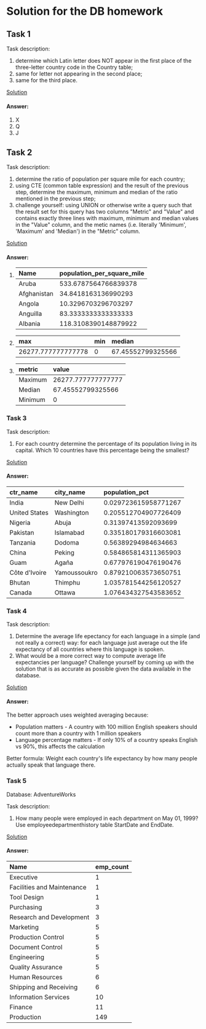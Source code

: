 # Solution for the DB homework 

## Task 1 
Task description:
1) determine which Latin letter does NOT appear in the first place of the three-letter
country code in the Country table; 
2) same for letter not appearing in the second place; 
3) same for the third place.

[Solution](./task-1.sql)

#### Answer:
1) X
2) Q
3) J


## Task 2
Task description:
1) determine the ratio of population per square mile for each country;
2) using CTE (common table expression) and the result of the previous step, determine
the maximum, minimum and median of the ratio mentioned in the previous step;
3) challenge yourself: using UNION or otherwise write a query such that the result set
for this query has two columns "Metric" and "Value" and contains exactly three lines
with maximum, minimum and median values in the "Value" column, and the metic
names (i.e. literally 'Minimum', 'Maximum' and 'Median') in the "Metric" column.

[Solution](./task-2.sql)

#### Answer:
1) | Name | population\_per\_square\_mile |
   | :--- | :--- |
   | Aruba                                                | 533.6787564766839378 |
   | Afghanistan                                          | 34.8418163136990293 |
   | Angola                                               | 10.3296703296703297 |
   | Anguilla                                             | 83.3333333333333333 |
   | Albania                                              | 118.3108390148879922 |

2) | max | min | median |
   | :--- | :--- | :--- |
   | 26277.777777777778 | 0 | 67.45552799325566 |

3) | metric | value |
   | :--- | :--- |
   | Maximum | 26277.777777777777 |
   | Median | 67.45552799325566 |
   | Minimum | 0 |

### Task 3

Task description:

1) For each country determine the percentage of its population living in its capital.
Which 10 countries have this percentage being the smallest?

[Solution](./task-3.sql)

#### Answer:
| ctr\_name | city\_name | population\_pct |
| :--- | :--- | :--- |
| India                                                | New Delhi                           | 0.029723615958771267 |
| United States                                        | Washington                          | 0.205512704907726409 |
| Nigeria                                              | Abuja                               | 0.31397413592093699 |
| Pakistan                                             | Islamabad                           | 0.335180179316603081 |
| Tanzania                                             | Dodoma                              | 0.56389294984634663 |
| China                                                | Peking                              | 0.584865814311365903 |
| Guam                                                 | Agaña                               | 0.677976190476190476 |
| Côte d'Ivoire                                        | Yamoussoukro                        | 0.879210063573650751 |
| Bhutan                                               | Thimphu                             | 1.035781544256120527 |
| Canada                                               | Ottawa                              | 1.076434327543583652 |

### Task 4 

Task description: 

1) Determine the average life epectancy for each language in a simple (and not really a 
correct) way: for each language just average out the life expectancy of all countries 
where this language is spoken. 
2) What would be a more correct way to compute average life expectancies per 
language? Challenge yourself by coming up with the solution that is as accurate as 
possible given the data available in the database. 

[Solution](./task-4.sql)

#### Answer:

The better approach uses weighted averaging because:
- Population matters - A country with 100 million English speakers should count more than a country with 1 million speakers
- Language percentage matters - If only 10% of a country speaks English vs 90%, this affects the calculation

Better formula: Weight each country's life expectancy by how many people actually speak that language there.

### Task 5

Database: AdventureWorks

Task description:

1) How many people were employed in each department on May 01, 1999?
Use employeedepartmenthistory table StartDate and EndDate.

[Solution](./task-5.sql)

#### Answer:

| Name | emp\_count |
| :--- | :--- |
| Executive | 1 |
| Facilities and Maintenance | 1 |
| Tool Design | 1 |
| Purchasing | 3 |
| Research and Development | 3 |
| Marketing | 5 |
| Production Control | 5 |
| Document Control | 5 |
| Engineering | 5 |
| Quality Assurance | 5 |
| Human Resources | 6 |
| Shipping and Receiving | 6 |
| Information Services | 10 |
| Finance | 11 |
| Production | 149 |

